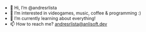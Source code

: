 - 👋 Hi, I’m @andresrlista
- 👀 I’m interested in videogames, music, coffee & programming :)
- 🌱 I’m currently learning about everything!
- 📫 How to reach me? andresrlista@anlisoft.dev

<!---
andresrlista/andresrlista is a ✨ special ✨ repository because its `README.md` (this file) appears on your GitHub profile.
You can click the Preview link to take a look at your changes.
--->
